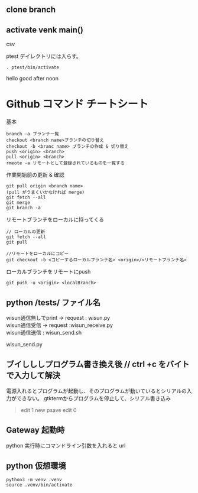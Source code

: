 ## clone branch

## activate venk    main()
csv

ptest デイレクトリには入らす。

`. ptest/bin/activate`

hello good after noon

# Github コマンド チートシート

基本

```
branch -a ブランチ一覧
checkout <branch name>ブランチの切り替え
checkout -b <branc name> ブランチの作成 & 切り替え
push <origin> <branch>
pull <origin> <branch>
rmeote -a リモートとして登録されているものを一覧する
```

作業開始前の更新 & 確認

```
git pull origin <branch name>
(pull がうまくいかなければ merge)
git fetch --all 
git merge
git branch -a
```

リモートブランチをローカルに持ってくる

```
// ローカルの更新
git fetch --all 
git pull

//リモートをローカルにコピー
git checkout -b <コピーするローカルブランチ名> <origin>/<リモートブランチ名>
```

ローカルブランチをリモートにpush

```
git push -u <origin> <localBranch>
```

## python /tests/ ファイル名

wisun通信無しでprint -> request : wisun.py<br>
wisun通信受信 -> request :wisun_receive.py<br>
wisun通信送信 : wisun_send.sh<br>

wisun_send.py

## ブイしししプログラム書き換え後 // ctrl +c をバイトで入力して解決

電源入れるとプログラムが起動し、そのプログラムが動いているとシリアルの入力ができない。
gtktermからプログラムを停止して、シリアル書き込み
>edit 1
>new
>psave 
>edit 0

## Gateway 起動時

python 実行時にコマンドライン引数を入れると url

## python 仮想環境

```
python3 -m venv .venv
source .venv/bin/activate
```